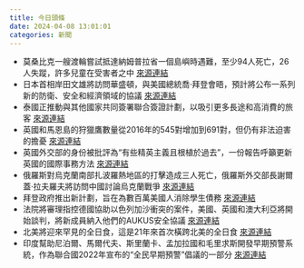 ```yaml
---
title: 今日頭條
date: 2024-04-08 13:01:01
categories: 新聞            
---
```

- 莫桑比克一艘渡輪嘗試抵達納姆普拉省一個島嶼時遇難，至少94人死亡，26人失蹤，許多兒童在受害者之中 [來源連結](https://www.theguardian.com/world/2024/apr/08/mozambique-ferry-disaster-sinking-death-toll-nampula-province)
- 日本首相岸田文雄將訪問華盛頓，與美國總統喬·拜登會晤，預計將公布一系列新的防衛、安全和經濟領域的協議 [來源連結](https://www.japantimes.co.jp/news/2024/04/08/japan/politics/fumio-kishida-us-visit-tech-preview/)
- 泰國正推動與其他國家共同簽署聯合簽證計劃，以吸引更多長途和高消費的旅客 [來源連結](https://www.japantimes.co.jp/business/2024/04/08/thailand-six-nation-visa-tourists/)
- 英國和馬恩島的狩獵鷹數量從2016年的545對增加到691對，但仍有非法迫害的擔憂 [來源連結](https://www.theguardian.com/environment/2024/apr/08/the-bermuda-triangle-for-birds-hen-harriers-face-threat-of-grouse-season)
- 英國外交部的身份被批評為“有些精英主義且根植於過去”，一份報告呼籲更新英國的國際事務方法 [來源連結](https://www.theguardian.com/politics/2024/apr/08/foreign-office-elitist-rooted-in-the-past-new-report)
- 俄羅斯對烏克蘭南部扎波羅熱地區的打擊造成三人死亡，俄羅斯外交部長謝爾蓋·拉夫羅夫將訪問中國討論烏克蘭戰爭 [來源連結](https://www.theguardian.com/world/live/2024/apr/08/russia-ukraine-war-live-russian-strikes-zaporizhzhia-region)
- 拜登政府推出新計劃，旨在為數百萬美國人消除學生債務 [來源連結](https://www.npr.org/2024/04/08/1243071907/biden-student-loan-debt-relief-millions)
- 法院將審理指控德國協助以色列加沙衝突的案件，美國、英國和澳大利亞將開始談判，將新成員納入他們的AUKUS安全協議 [來源連結](https://www.thehindu.com/news/morning-digest-april-8-2024/article68041570.ece)
- 北美將迎來罕見的全日食，這是21年來首次橫跨北美的全日食 [來源連結](https://www.theguardian.com/science/2024/apr/08/total-solar-eclipse-us-mexico-canada-8-april-where-to-see-weather-forecast)
- 印度幫助尼泊爾、馬爾代夫、斯里蘭卡、孟加拉國和毛里求斯開發早期預警系統，作為聯合國2022年宣布的“全民早期預警”倡議的一部分 [來源連結](https://www.thehindu.com/news/india-helping-five-nations-develop-early-warning-systems-says-imd-chief/article68042122.ece)



